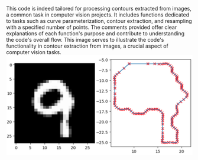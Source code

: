 This code is indeed tailored for processing contours extracted from images, a common task in computer vision projects. 
It includes functions dedicated to tasks such as curve parameterization, contour extraction, and resampling with a specified number of points. 
The comments provided offer clear explanations of each function's purpose and contribute to understanding the code's overall flow.
This image serves to illustrate the code's functionality in contour extraction from images, a crucial aspect of computer vision tasks. ![image](extracted_img.png)
